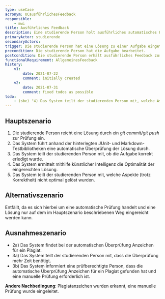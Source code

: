 ```yaml
---
type: useCase
acronym: UCausführlichesFeedback
responsible:
    - mwi
title: Ausführliches Feedback
description: Eine studierende Person holt ausführliches automatisches Feedback zu einer Aufgabe ein.
primaryActor: studierende
secondaryActors:
trigger: Die studierende Person hat eine Lösung zu einer Aufgabe eingetragen.
precondition: Die studierende Person hat die Aufgabe bearbeitet.
postcondition: Die studierende Person erhält ausführliches Feedback zur abgegebenen Lösung unabhängig davon, ob sie korrekt gelöst wurde oder fehlerhaft ist.
functionalRequirement: AllgemeinesFeedback
history:
    v1:
        date: 2021-07-22
        comment: initially created
    v2:
        date: 2021-07-31
        comment: fixed todos as possible
todo:
    - (sbe) "4) Das System teilt der studierenden Person mit, welche Aspekte (trotz Korrektheit) nicht optimal gelöst wurden." Hier 
---
```


## Hauptszenario

1) Die studierende Person reicht eine Lösung durch ein _git commit/git push_ zur Prüfung ein.
2) Das System führt anhand der hinterlegten JUnit- und Markdown-Testbibliotheken eine automatische Überprüfung der Lösung durch.
3) Das System teilt der studierenden Person mit, ob die Aufgabe korrekt erledigt wurde.
4) Das System ermittelt mithilfe künstlicher Intelligenz die Optimalität der eingereichten Lösung.
5) Das System teilt der studierenden Person mit, welche Aspekte (trotz Korrektheit) nicht optimal gelöst wurden.


## Alternativszenario

Entfällt, da es sich hierbei um eine automatische Prüfung handelt und eine Lösung nur auf dem im Hauptszenario beschriebenen Weg eingereicht werden kann. 

## Ausnahmeszenario

* 2a) Das System findet bei der automatischen Überprüfung Anzeichen für ein Plagiat.
* 3a) Das System teilt der studierenden Person mit, dass die Überprüfung mehr Zeit benötigt.
* 3b) Das System informiert eine prüfberechtigte Person, dass die automatische Überprüfung Anzeichen für ein Plagiat gefunden hat und eine manuelle Prüfung erforderlich ist.

**Andere Nachbedingung**: Plagiatanzeichen wurden erkannt, eine manuelle Prüfung wurde eingeleitet.
